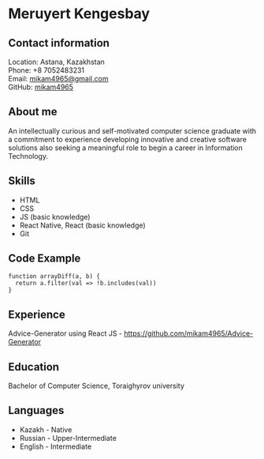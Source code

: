 # Meruyert Kengesbay

## Contact information    

Location: Astana, Kazakhstan     
Phone: +8 7052483231     
Email: mikam4965@gmail.com      
GitHub: [mikam4965](https://github.com/mikam4965)   
	
## About me

An intellectually curious and self-motivated computer science graduate with a commitment to experience developing innovative and creative software solutions also seeking a meaningful role to begin a career in Information Technology. 
   	
## Skills   

* HTML    
* CSS    
* JS (basic knowledge)    
* React Native, React (basic knowledge)    
* Git   
	
## Code Example 

```
function arrayDiff(a, b) {
  return a.filter(val => !b.includes(val))
}
```	

## Experience   

Advice-Generator using React JS - https://github.com/mikam4965/Advice-Generator   
	
## Education

Bachelor of Computer Science, Toraighyrov university    
	
## Languages   

* Kazakh - Native   
* Russian - Upper-Intermediate     
* English - Intermediate    
